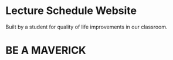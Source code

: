 # Lecture Schedule Website
Built by a student for quality of life improvements in our classroom.

# BE A MAVERICK
